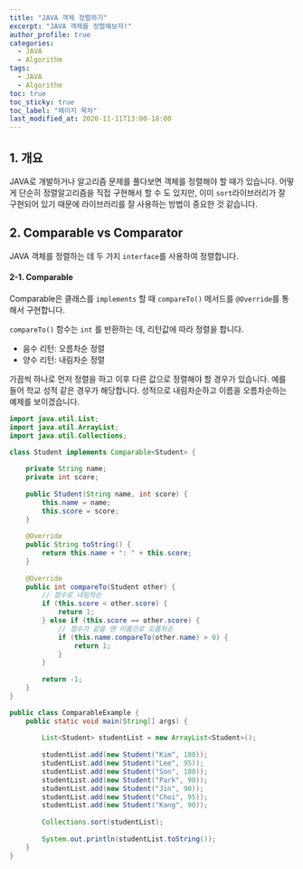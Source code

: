 ```yaml
---
title: "JAVA 객체 정렬하기"
excerpt: "JAVA 객체를 정렬해보자!"
author_profile: true
categories:
  - JAVA
  - Algorithm
tags:
  - JAVA
  - Algorithm
toc: true
toc_sticky: true
toc_label: "페이지 목차"
last_modified_at: 2020-11-11T13:00-18:00
---
```


## 1. 개요

JAVA로 개발하거나 알고리즘 문제를 풀다보면 객체를 정렬해야 할 때가 있습니다. 어떻게 단순히 정렬알고리즘을 직접 구현해서 할 수 도 있지만, 이미 ```sort```라이브러리가 잘 구현되어 있기 때문에 라이브러리를 잘 사용하는 방법이 중요한 것 같습니다.

## 2. Comparable vs Comparator

JAVA 객체를 정렬하는 데 두 가지 ```interface```를 사용하여 정렬합니다.

#### 2-1. Comparable

Comparable은 클래스를 ```implements``` 할 때 ```compareTo()``` 메서드를 ```@Override```를 통해서 구현합니다.

```compareTo()``` 함수는 ```int``` 를 반환하는 데, 리턴값에 따라 정렬을 합니다.

* 음수 리턴: 오름차순 정렬
* 양수 리턴: 내림차순 정렬

가끔씩 하나로 먼저 정렬을 하고 이후 다른 값으로 정렬해야 할 경우가 있습니다. 예를 들어 학교 성적 같은 경우가 해당합니다.  성적으로 내림차순하고 이름을 오름차순하는 예제를 보이겠습니다.

```java
import java.util.List;
import java.util.ArrayList;
import java.util.Collections;

class Student implements Comparable<Student> {
    
    private String name;
    private int score;
    
    public Student(String name, int score) {
        this.name = name;
        this.score = score;
    }
    
    @Override
    public String toString() {
        return this.name + ": " + this.score;
    }
    
    @Override
    public int compareTo(Student other) {
        // 점수로 내림차순
        if (this.score < other.score) {
            return 1;
        } else if (this.score == other.score) {
            // 점수가 같을 땐 이름으로 오름차순
            if (this.name.compareTo(other.name) > 0) {
                return 1;
            }
        }
        
        return -1;
    }
}

public class ComparableExample {
    public static void main(String[] args) {
        
        List<Student> studentList = new ArrayList<Student>();
        
        studentList.add(new Student("Kim", 100));
        studentList.add(new Student("Lee", 95));
        studentList.add(new Student("Son", 100));
        studentList.add(new Student("Park", 90));
        studentList.add(new Student("Jin", 90));
        studentList.add(new Student("Choi", 95));
        studentList.add(new Student("Kang", 90));
        
        Collections.sort(studentList);
        
        System.out.println(studentList.toString());
    }
}
```



